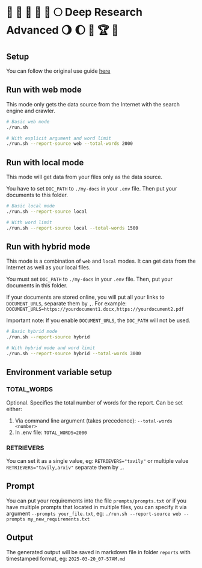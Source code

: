 # 🌾 🥳 🌋 🏰 🌅 🌕 Deep Research Advanced 🌖 🌔 🌈 🏆 👑

## Setup

You can follow the original use guide [here](https://github.com/assafelovic/gpt-researcher?tab=readme-ov-file#installation)

## Run with web mode

This mode only gets the data source from the Internet with the search engine and crawler.

```bash
# Basic web mode
./run.sh

# With explicit argument and word limit
./run.sh --report-source web --total-words 2000
```

## Run with local mode

This mode will get data from your files only as the data source.

You have to set `DOC_PATH` to `./my-docs` in your `.env` file.
Then put your documents to this folder.

```bash
# Basic local mode
./run.sh --report-source local

# With word limit
./run.sh --report-source local --total-words 1500
```

## Run with hybrid mode

This mode is a combination of `web` and `local` modes. It can get data from the Internet as well as your local files.

You must set `DOC_PATH` to `./my-docs` in your `.env` file.
Then, put your documents in this folder.

If your documents are stored online, you will put all your links to `DOCUMENT_URLS`, separate them by `,`. For example: `DOCUMENT_URLS=https://yourdocument1.docx,https://yourdocument2.pdf`

Important note: If you enable `DOCUMENT_URLS`, the `DOC_PATH` will not be used.

```bash
# Basic hybrid mode
./run.sh --report-source hybrid

# With hybrid mode and word limit
./run.sh --report-source hybrid --total-words 3000
```

## Environment variable setup

### TOTAL_WORDS

Optional. Specifies the total number of words for the report. Can be set either:

1. Via command line argument (takes precedence):
   `--total-words <number>`
2. In .env file:
   `TOTAL_WORDS=2000`

### RETRIEVERS

You can set it as a single value, eg: `RETRIEVERS="tavily"` or multiple value `RETRIEVERS="tavily,arxiv"` separate them by `,`.

## Prompt

You can put your requirements into the file `prompts/prompts.txt` or if you have multiple prompts that located in multiple files, you can specify it via argument `--prompts your_file.txt`, eg: `./run.sh --report-source web --prompts my_new_requirements.txt`

## Output

The generated output will be saved in markdown file in folder `reports` with timestamped format, eg: `2025-03-20_07-57AM.md`
